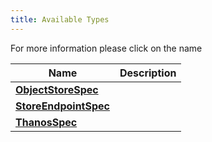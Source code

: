 ```yaml
---
title: Available Types
---
```


For more information please click on the name

| Name | Description |
|---|---|
| **[ObjectStoreSpec](objectstore_types/)** |  |
| **[StoreEndpointSpec](storeendpoint_types/)** |  |
| **[ThanosSpec](thanos_types/)** |  |
